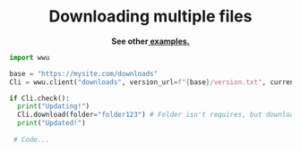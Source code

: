 <h1 align="center">Downloading multiple files</h1>

<p align="center">
	<b>See other<a href="https://github.com/adenviney/worldwideupdater/blob/main/examples"> examples.</a></b>
</p>

```py
import wwu

base = "https://mysite.com/downloads"
Cli = wwu.client("downloads", version_url=f"{base}/version.txt", current_version="0.0.1", f"{base}/file.py", f"{base}/file2.py") # Make sure to change current_version in your new program!

if Cli.check():
  print("Updating!")
  Cli.download(folder="folder123") # Folder isn't requires, but downloading multiple files can get messy!
  print("Updated!")
  
 # Code...

